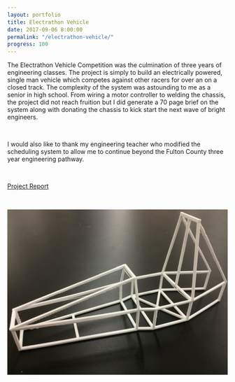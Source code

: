 ```yaml
---
layout: portfolio
title: Electrathon Vehicle
date: 2017-09-06 8:00:00
permalink: "/electrathon-vehicle/"
progress: 100
---
```



The Electrathon Vehicle Competition was the culmination of three years of engineering classes. The project
is simply to build an electrically powered, single man vehicle which competes against other racers for over an on a
closed track. The complexity of the system was astounding to me as a senior in high school. From wiring a
motor controller to welding the chassis, the project did not reach fruition but I did generate a 70 page brief
on the system along with donating the chassis to kick start the next wave of bright engineers.

<br>

I would also like to thank my engineering teacher who modified the scheduling system to allow me to continue
beyond the Fulton County three year engineering pathway.

<br>

[Project Report](/assets/docs/Electrathon-Vehicle.pdf)

<br>

![3-D printed model](/assets/img/portfolio/electrathon-vehicle/electrathon-vehicle-1.jpg)
